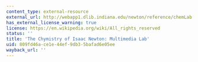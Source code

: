 ```yaml
---
content_type: external-resource
external_url: http://webapp1.dlib.indiana.edu/newton/reference/chemLab.do
has_external_license_warning: true
license: https://en.wikipedia.org/wiki/All_rights_reserved
status: ''
title: 'The Chymistry of Isaac Newton: Multimedia Lab'
uid: 809fd46a-ce1e-44ef-9db3-5bafad6e05ee
wayback_url: ''
---
```

